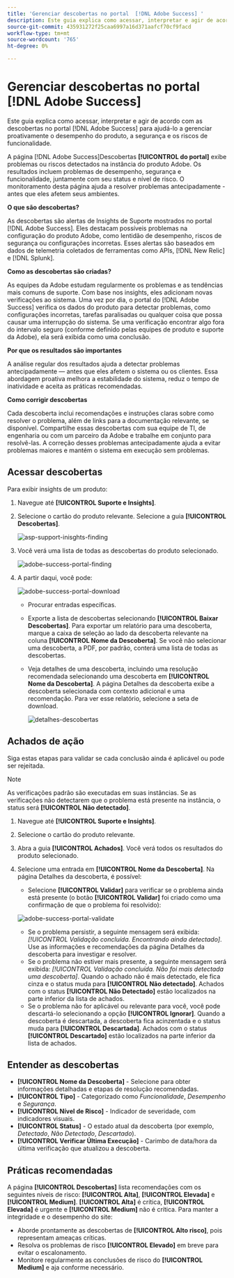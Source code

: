 ```yaml
---
title: 'Gerenciar descobertas no portal  [!DNL Adobe Success] '
description: Este guia explica como acessar, interpretar e agir de acordo com as descobertas no  [!DNL Adobe Success] Portal para ajudá-lo a gerenciar proativamente o desempenho do produto, a segurança e os riscos de funcionalidade.
source-git-commit: 435931272f25caa6997a16d371aafcf70cf9facd
workflow-type: tm+mt
source-wordcount: '765'
ht-degree: 0%

---
```


# Gerenciar descobertas no portal [!DNL Adobe Success]

Este guia explica como acessar, interpretar e agir de acordo com as descobertas no portal [!DNL Adobe Success] para ajudá-lo a gerenciar proativamente o desempenho do produto, a segurança e os riscos de funcionalidade.

A página [!DNL Adobe Success]Descobertas **[!UICONTROL do portal]** exibe problemas ou riscos detectados na instância do produto Adobe. Os resultados incluem problemas de desempenho, segurança e funcionalidade, juntamente com seu status e nível de risco. O monitoramento desta página ajuda a resolver problemas antecipadamente - antes que eles afetem seus ambientes.

**O que são descobertas?**

As descobertas são alertas de Insights de Suporte mostrados no portal [!DNL Adobe Success]. Eles destacam possíveis problemas na configuração do produto Adobe, como lentidão de desempenho, riscos de segurança ou configurações incorretas. Esses alertas são baseados em dados de telemetria coletados de ferramentas como APIs, [!DNL New Relic] e [!DNL Splunk].

**Como as descobertas são criadas?**

As equipes da Adobe estudam regularmente os problemas e as tendências mais comuns de suporte. Com base nos insights, eles adicionam novas verificações ao sistema. Uma vez por dia, o portal do [!DNL Adobe Success] verifica os dados do produto para detectar problemas, como configurações incorretas, tarefas paralisadas ou qualquer coisa que possa causar uma interrupção do sistema. Se uma verificação encontrar algo fora do intervalo seguro (conforme definido pelas equipes de produto e suporte da Adobe), ela será exibida como uma conclusão.

**Por que os resultados são importantes**

A análise regular dos resultados ajuda a detectar problemas antecipadamente — antes que eles afetem o sistema ou os clientes. Essa abordagem proativa melhora a estabilidade do sistema, reduz o tempo de inatividade e aceita as práticas recomendadas.

**Como corrigir descobertas**

Cada descoberta inclui recomendações e instruções claras sobre como resolver o problema, além de links para a documentação relevante, se disponível. Compartilhe essas descobertas com sua equipe de TI, de engenharia ou com um parceiro da Adobe e trabalhe em conjunto para resolvê-las. A correção desses problemas antecipadamente ajuda a evitar problemas maiores e mantém o sistema em execução sem problemas.


## Acessar descobertas

Para exibir insights de um produto:

1. Navegue até **[!UICONTROL Suporte e Insights]**.
1. Selecione o cartão do produto relevante. Selecione a guia **[!UICONTROL Descobertas]**.

   ![asp-support-inisghts-finding](../../assets/asp-support-inisghts-findings.png)


1. Você verá uma lista de todas as descobertas do produto selecionado.

   ![adobe-success-portal-finding](../../assets/adobe-success-portal-findings.png)

1. A partir daqui, você pode:

   ![adobe-success-portal-download](../../assets/adobe-success-portal-download.png)

   * Procurar entradas específicas.
   * Exporte a lista de descobertas selecionando **[!UICONTROL Baixar Descobertas]**. Para exportar um relatório para uma descoberta, marque a caixa de seleção ao lado da descoberta relevante na coluna **[!UICONTROL Nome da Descoberta]**. Se você não selecionar uma descoberta, a PDF, por padrão, conterá uma lista de todas as descobertas.
   * Veja detalhes de uma descoberta, incluindo uma resolução recomendada selecionando uma descoberta em **[!UICONTROL Nome da Descoberta]**. A página Detalhes da descoberta exibe a descoberta selecionada com contexto adicional e uma recomendação. Para ver esse relatório, selecione a seta de download.


     ![detalhes-descobertas](../../assets/findings-details.png)


## Achados de ação

Siga estas etapas para validar se cada conclusão ainda é aplicável ou pode ser rejeitada.

>[!NOTE]
>
>As verificações padrão são executadas em suas instâncias. Se as verificações não detectarem que o problema está presente na instância, o status será **[!UICONTROL Não detectado]**.

1. Navegue até **[!UICONTROL Suporte e Insights]**.
1. Selecione o cartão do produto relevante.
1. Abra a guia **[!UICONTROL Achados]**. Você verá todos os resultados do produto selecionado.
1. Selecione uma entrada em **[!UICONTROL Nome da Descoberta]**. Na página Detalhes da descoberta, é possível:
   * Selecione **[!UICONTROL Validar]** para verificar se o problema ainda está presente (o botão **[!UICONTROL Validar]** foi criado como uma confirmação de que o problema foi resolvido):

   ![adobe-success-portal-validate](../../assets/adobe-success-portal-validate.png)


   * Se o problema persistir, a seguinte mensagem será exibida: *[!UICONTROL Validação concluída. Encontrando ainda detectado]*. Use as informações e recomendações da página Detalhes da descoberta para investigar e resolver.
   * Se o problema não estiver mais presente, a seguinte mensagem será exibida: *[!UICONTROL Validação concluída. Não foi mais detectada uma descoberta]*. Quando o achado não é mais detectado, ele fica cinza e o status muda para **[!UICONTROL Não detectado]**. Achados com o status **[!UICONTROL Não Detectado]** estão localizados na parte inferior da lista de achados.
   * Se o problema não for aplicável ou relevante para você, você pode descartá-lo selecionando a opção **[!UICONTROL Ignorar]**. Quando a descoberta é descartada, a descoberta fica acinzentada e o status muda para **[!UICONTROL Descartada]**.  Achados com o status **[!UICONTROL Descartado]** estão localizados na parte inferior da lista de achados.

## Entender as descobertas

* **[!UICONTROL Nome da Descoberta]** - Selecione para obter informações detalhadas e etapas de resolução recomendadas.
* **[!UICONTROL Tipo]** - Categorizado como *Funcionalidade*, *Desempenho* e *Segurança*.
* **[!UICONTROL Nível de Risco]** - Indicador de severidade, com indicadores visuais.
* **[!UICONTROL Status]** - O estado atual da descoberta (por exemplo, *Detectado*, *Não Detectado*, *Descartado*).
* **[!UICONTROL Verificar Última Execução]** - Carimbo de data/hora da última verificação que atualizou a descoberta.


## Práticas recomendadas

A página **[!UICONTROL Descobertas]** lista recomendações com os seguintes níveis de risco: **[!UICONTROL Alta]**, **[!UICONTROL Elevada]** e **[!UICONTROL Medium]**. **[!UICONTROL Alta]** é crítica, **[!UICONTROL Elevada]** é urgente e **[!UICONTROL Medium]** não é crítica. Para manter a integridade e o desempenho do site:

* Aborde prontamente as descobertas de **[!UICONTROL Alto risco]**, pois representam ameaças críticas.
* Resolva os problemas de risco **[!UICONTROL Elevado]** em breve para evitar o escalonamento.
* Monitore regularmente as conclusões de risco do **[!UICONTROL Medium]** e aja conforme necessário.




